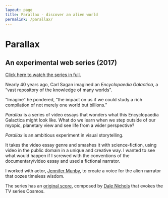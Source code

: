 ```yaml
---
layout: page
title: Parallax - discover an alien world
permalink: /parallax/
---
```


# Parallax
## An experimental web series (2017)

[Click here to watch the series in full.](https://www.youtube.com/watch?v=42XcN52xEfU&list=PLctgPm-taRR81DBGTM3K5PCWoTAxce7Ey)

Nearly 40 years ago, Carl Sagan imagined an _Encyclopaedia Galactica_, a “vast repository of the knowledge of many worlds”. 

“Imagine” he pondered, “the impact on us if we could study a rich compilation of not merely one world but billions.” 

_Parallax_ is a series of video essays that wonders what this Encyclopaedia Galactica might look like. What do we learn when we step outside of our myopic, planetary view and see life from a wider perspective? 

_Parallax_ is an ambitious experiment in visual storytelling. 

It takes the video essay genre and smashes it with science-fiction, using video in the public domain in a unique and creative way. I wanted to see what would happen if I screwed with the conventions of the documentary/video essay and used a fictional narrator. 

I worked with actor, [Jennifer Munby](http://jennifermunby.com), to create a voice for the alien narrator that oozes timeless wisdom. 

The series has an [original score](https://open.spotify.com/user/adamwestbrook/playlist/3uuSI1dlmO0XKjGRrfLjZl), composed by [Dale Nichols](http://dalenicholsmusic.com) that evokes the TV series Cosmos. 

